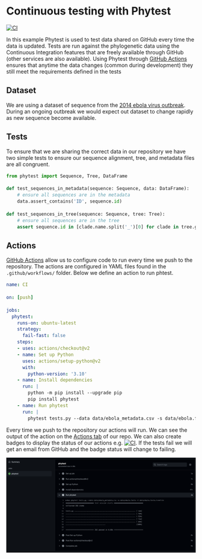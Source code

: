 # Continuous testing with Phytest

[![CI](https://github.com/phytest-devs/phytest-continuous-testing-example/actions/workflows/CI.yaml/badge.svg)](https://github.com/phytest-devs/phytest-continuous-testing-example/actions/workflows/CI.yaml)

In this example Phytest is used to test data shared on GitHub every time the data is updated. Tests are run against the phylogenetic data using the Continuous Integration features that are freely available through GitHub (other services are also available). Using Phytest through [GitHub Actions](https://github.com/features/actions) ensures that anytime the data changes (common during development) they still meet the requirements defined in the tests

## Dataset 

We are using a dataset of sequence from the [2014 ebola virus outbreak](). During an ongoing outbreak we would expect out dataset to change rapidly as new sequence become available. 

## Tests

To ensure that we are sharing the correct data in our repository we have two simple tests to ensure our sequence alignment, tree, and metadata files are all congruent. 

```Python
from phytest import Sequence, Tree, DataFrame

def test_sequences_in_metadata(sequence: Sequence, data: DataFrame):
    # ensure all sequences are in the metadata
    data.assert_contains('ID', sequence.id)

def test_sequences_in_tree(sequence: Sequence, tree: Tree):
    # ensure all sequences are in the tree
    assert sequence.id in [clade.name.split('_')[0] for clade in tree.get_terminals()]
```

## Actions

[GitHub Actions](https://github.com/features/actions) allow us to configure code to run every time we push to the repository. The actions are configured in YAML files found in the `.github/workflows/` folder. Below we define an action to run phtest. 

```yaml
name: CI

on: [push]

jobs:
  phytest:
    runs-on: ubuntu-latest
    strategy:
      fail-fast: false
    steps:
    - uses: actions/checkout@v2
    - name: Set up Python
      uses: actions/setup-python@v2
      with:
        python-version: '3.10'
    - name: Install dependencies
      run: |
        python -m pip install --upgrade pip
        pip install phytest
    - name: Run phytest
      run: |
        phytest tests.py --data data/ebola_metadata.csv -s data/ebola.fasta -t data/ebola.fasta.treefile
```

Every time we push to the repository our actions will run. We can see the output of the action on the [Actions tab](https://github.com/phytest-devs/phytest-continuous-testing-example/actions) of our repo. We can also create badges to display the status of our actions e.g. [![CI](https://github.com/phytest-devs/phytest-continuous-testing-example/actions/workflows/CI.yaml/badge.svg)](https://github.com/phytest-devs/phytest-continuous-testing-example/actions/workflows/CI.yaml). If the tests fail we will get an email from GitHub and the badge status will change to failing. 

![](images/actions.png)
